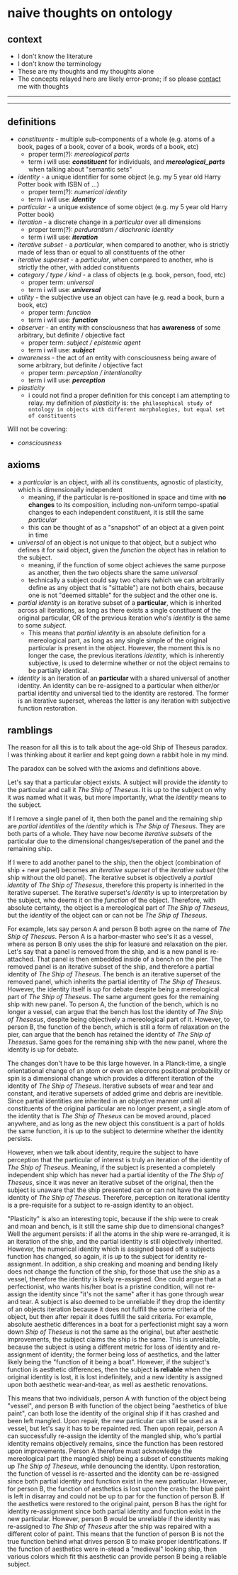 # naive thoughts on ontology

## context

* I don't know the literature
* I don't know the terminology
* These are my thoughts and my thoughts alone
* The concepts relayed here are likely error-prone; if so please [contact](/#contact) me with thoughts

---

---

## definitions

* _constituents_ - multiple sub-components of a whole (e.g. atoms of a book, pages of a book, cover of a book, words of a book, etc)
  * proper term(?): _mereological parts_
  * term i will use: **_constituent_** for individuals, and **_mereological_parts_** when talking about "semantic sets"
* _identity_ - a unique identifier for some object (e.g. my 5 year old Harry Potter book with ISBN of ...)
  * proper term(?): _numerical identity_
  * term i will use: **_identity_**
* _particular_ - a unique existence of some object (e.g. my 5 year old Harry Potter book)
* _iteration_ - a discrete change in a _particular_ over all dimensions
  * proper term(?): _perdurantism / diachronic identity_
  * term i will use: **_iteration_**
* _iterative subset_ - a _particular_, when compared to another, who is strictly made of less than or equal to all constituents of the other
* _iterative superset_ - a _particular_, when compared to another, who is strictly the other, with added constituents
* _category / type / kind_ - a class of objects (e.g. book, person, food, etc)
  * proper term: _universal_
  * term i will use: **_universal_**
* _utility_ - the subjective use an object can have  (e.g. read a book, burn a book, etc)
  * proper term: _function_
  * term i will use: **_function_**
* _observer_ - an entity with consciousness that has **awareness** of some arbitrary, but definite / objective fact
  * proper term: _subject / epistemic agent_
  * term i will use: **_subject_**
* _awareness_ - the act of an entity with consciousness being aware of some arbitrary, but definite / objective fact
  * proper term: _perception / intentionality_
  * term i will use: **_perception_**
* _plasticity_
  * i could not find a proper definition for this concept i am attempting to relay. my definition of _plasticity_ is: `the philosophical study of ontology in objects with different morphologies, but equal set of constituents`

Will not be covering:

* _consciousness_

## axioms

* a _particular_ is an object, with all its constituents, agnostic of plasticity, which is dimensionally independent
  * meaning, if the particular is re-positioned in space and time with **no changes** to its composition, including non-uniform tempo-spatial changes to each independent constituent, it is still the same _particular_
  * this can be thought of as a "snapshot" of an object at a given point in time
* _universal_ of an object is not unique to that object, but a subject who defines it for said object, given the _function_ the object has in relation to the subject.
  * meaning, if the function of some object achieves the same purpose as another, then the two objects share the same _universal_
  * technically a subject could say two chairs (which we can arbitrarily define as any object that is "sittable") are not both chairs, because one is not "deemed sittable" for the subject and the other one is.
* _partial identity_ is an iterative subset of a **particular**, which is inherited across all iterations, as long as there exists a single constituent of the original particular, OR of the previous iteration who's _identity_ is the same to some _subject_.
  * This means that _partial identity_ is an absolute definition for a mereological part, as long as any single simple of the original particular is present in the object. However, the moment this is no longer the case, the previous iterations _identity_, which is inherently subjective, is used to determine whether or not the object remains to be partially identical.
* _identity_ is an iteration of an **particular** with a shared universal of another identity. An identity can be re-assigned to a particular when either/or partial identity and universal tied to the identity are restored. The former is an iterative superset, whereas the latter is any iteration with subjective function restoration.

## ramblings

The reason for all this is to talk about the age-old Ship of Theseus paradox. I was thinking about it earlier and kept going down a rabbit hole in my mind.

The paradox can be solved with the axioms and definitions above.

Let's say that a particular object exists. A subject will provide the _identity_ to the particular and call it _The Ship of Theseus_. It is up to the subject on why it was named what it was, but more importantly, what the _identity_ means to the subject.

If I remove a single panel of it, then both the panel and the remaining ship are _partial identities_ of the _identity_ which is _The Ship of Theseus_. They are both parts of a whole. They have now become _iterative subsets_ of the particular due to the dimensional changes/seperation of the panel and the remaining ship.

If I were to add another panel to the ship, then the object (combination of ship + new panel) becomes an _iterative superset_ of the _iterative subset_ (the ship without the old panel). The iterative subset is objectively a _partial identity_ of _The Ship of Thesesus_, therefore this property is inherited in the iterative superset. The iterative superset's _identity_ is up to interpretation by the subject, who deems it on the _function_ of the object. Therefore, with absolute certainty, the object is a mereological part of _The Ship of Theseus_, but the _identity_ of the object can or can not be _The Ship of Theseus_.

For example, lets say person A and person B both agree on the name of _The Ship of Theseus_. Person A is a harbor-master who see's it as a vessel, where as person B only uses the ship for leasure and relaxation on the pier. Let's say that a panel is removed from the ship, and is a new panel is re-attached. That panel is then embedded inside of a bench on the pier. The removed panel is an iterative subset of the ship, and therefore a partial identity of _The Ship of Theseus_. The bench is an iterative superset of the removed panel, which inherits the partial identity of _The Ship of Theseus_. However, the identity itself is up for debate despite being a mereological part of _The Ship of Theseus_. The same argument goes for the remaining ship with new panel. To person A, the function of the bench, which is no longer a vessel, can argue that the bench has lost the identity of _The Ship of Thesesus_, despite being objectively a mereological part of it. However, to person B, the function of the bench, which is still a form of relaxation on the pier, can argue that the bench has retained the identity of _The Ship of Thesesus_. Same goes for the remaining ship with the new panel, where the identity is up for debate.

The changes don't have to be this large however. In a Planck-time, a single orientational change of an atom or even an elecrons positional probability or spin is a dimensional change which provides a different iteration of the identity of _The Ship of Theseus_. Iterative subsets of wear and tear and constant, and iterative supersets of added grime and debris are inevitible. Since partial identities are inherited in an objective manner until all constituents of the original particular are no longer present, a single atom of the identity that is _The Ship of Theseus_ can be moved around, placed anywhere, and as long as the new object this constituent is a part of holds the same function, it is up to the subject to determine whether the identity persists.

However, when we talk about identity, require the subject to have perception that the particular of interest is truly an iteration of the identity of _The Ship of Theseus_. Meaning, if the subject is presented a completely independent ship which has never had a partial identity of the _The Ship of Theseus_, since it was never an iterative subset of the original, then the subject is unaware that the ship presented can or can not have the same identity of _The Ship of Theseus_. Therefore, perception on iterational identity is a pre-requisite for a subject to re-assign identity to an object.

"Plasticity" is also an interesting topic, because if the ship were to creak and moan and bench, is it still the same ship due to dimensional changes? Well the argument persists:  if all the atoms in the ship were re-arranged, it is an iteration of the ship, and the partial identity is still objectively inherited. However, the numerical identity which is assigned based off a subjects function has changed, so again, it is up to the subject for identity re-assignment. In addition, a ship creaking and moaning and bending likely does not change the function of the ship, for those that use the ship as a vessel, therefore the identity is likely re-assigned. One could argue that a perfectionist, who wants his/her boat is a pristine condition, will not re-assign the identity since "it's not the same" after it has gone through wear and tear. A subject is also deemed to be unreliable if they drop the identity of an objects iteration because it does not fulfill the some criteria of the object, but then after repair it does fulfill the said criteria. For example, absolute aesthetic differences in a boat for a perfectionist might say a worn down _Ship of Theseus_ is not the same as the original, but after aesthetic improvements, the subject claims the ship is the same. This is unreliable, because the subject is using a different metric for loss of identity and re-assignment of identity; the former being loss of aesthetics, and the latter likely being the "function of it being a boat". However, if the subject's function is aesthetic differences, then the subject **is reliable** when the original identity is lost, it is lost indefinitely, and a new identity is assigned upon both aesthetic wear-and-tear, as well as aesthetic renovations.

This means that two individuals, person A with function of the object being "vessel", and person B with function of the object being "aesthetics of blue paint", can both lose the identity of the original ship if it has crashed and been left mangled. Upon repair, the new particular can still be used as a vessel, but let's say it has to be repainted red. Then upon repair, person A can successfully re-assign the identity of the mangled ship, who's partial identity remains objectively remains, since the function has been restored upon improvements. Person A therefore must acknowledge the mereological part (the mangled ship) being a subset of constituents making up _The Ship of Theseus_, while denouncing the identity. Upon restoration, the function of vessel is re-asserted and the identity can be re-assigned since both partial identity and function exist in the new particular. However, for person B, the function of aesthetics is lost upon the crash: the blue paint is left in disarray and could not be up to par for the function of person B. If the aesthetics were restored to the original paint, person B has the right for identity re-assignment since both partial identity and function exist in the new particular. However, person B would be unreliable if the identity was re-assigned to _The Ship of Theseus_ after the ship was repaired with a different color of paint. This means that the function of person B is not the true function behind what drives person B to make proper identifications. If the function of aesthetics were in-stead a "medieval" looking ship, then various colors which fit this aesthetic can provide person B being a reliable subject.
